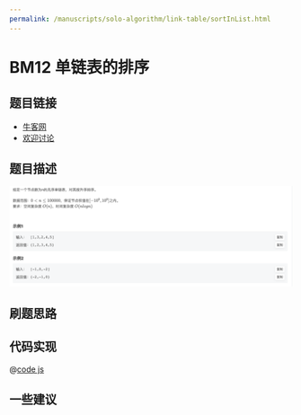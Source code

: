 ```yaml
---
permalink: /manuscripts/solo-algorithm/link-table/sortInList.html
---
```

# BM12 单链表的排序




## 题目链接

- [牛客网](https://www.nowcoder.com/share/jump/8484115461694840715099)
- [欢迎讨论]()

## 题目描述

![反转链表.png](../images/sortInList.png)



## 刷题思路

## 代码实现

@[code js](@code/algorithm/interview-101/sortInList.js)


## 一些建议
